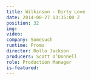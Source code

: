 ```yaml
---
title: Wilkinson - Dirty Love
date: 2014-08-27 13:35:00 Z
position: 32
img: 
video: 
company: Somesuch
runtime: Promo
director: Rollo Jackson
producers: Scott O’Donnell
role: Production Manager
is-featured: 
---
```



